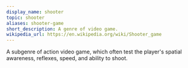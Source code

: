 ```yaml
---
display_name: shooter
topic: shooter
aliases: shooter-game
short_description: A genre of video game.
wikipedia_url: https://en.wikipedia.org/wiki/Shooter_game
---
```

A subgenre of action video game, which often test the player's spatial awareness, reflexes, speed, and ability to shoot.